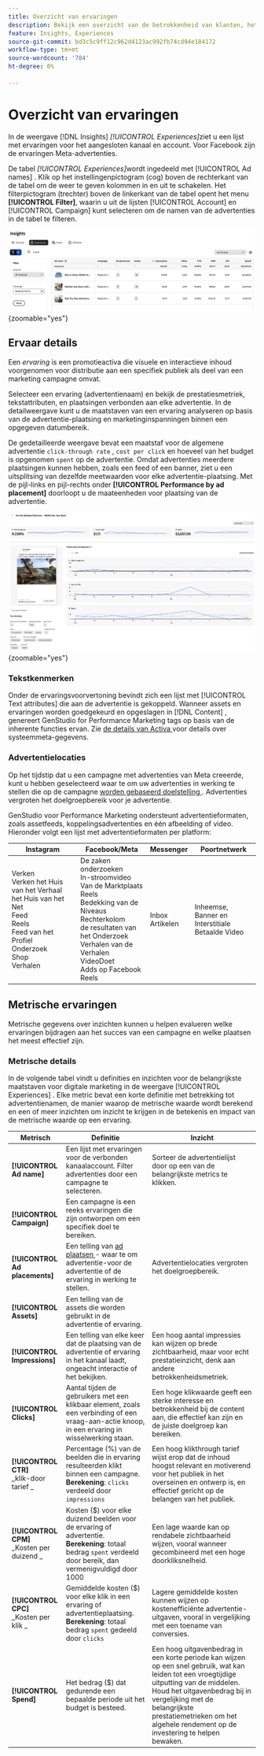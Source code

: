 ```yaml
---
title: Overzicht van ervaringen
description: Bekijk een overzicht van de betrokkenheid van klanten, het budget en de uitgaven voor ervaringen en plaatsingsprestaties in Adobe GenStudio for Performance Marketing.
feature: Insights, Experiences
source-git-commit: bd3c5c9ff12c962d4123ac992fb74cd94e184172
workflow-type: tm+mt
source-wordcount: '784'
ht-degree: 0%

---
```


# Overzicht van ervaringen

In de weergave [!DNL Insights] _[!UICONTROL Experiences]_&#x200B;ziet u een lijst met ervaringen voor het aangesloten kanaal en account. Voor Facebook zijn de ervaringen Meta-advertenties.

De tabel _[!UICONTROL Experiences]_&#x200B;wordt ingedeeld met [!UICONTROL Ad names] . Klik op het instellingenpictogram (cog) boven de rechterkant van de tabel om de weer te geven kolommen in en uit te schakelen. Het filterpictogram (trechter) boven de linkerkant van de tabel opent het menu **[!UICONTROL Filter]**, waarin u uit de lijsten [!UICONTROL Account] en [!UICONTROL Campaign] kunt selecteren om de namen van de advertenties in de tabel te filteren.

![ de filter en lijst van Ervaringen ](/help/assets/insights-experiences-filter.png){zoomable="yes"}

## Ervaar details

Een _ervaring_ is een promotieactiva die visuele en interactieve inhoud voorgenomen voor distributie aan een specifiek publiek als deel van een marketing campagne omvat.

Selecteer een ervaring (advertentienaam) en bekijk de prestatiesmetriek, tekstattributen, en plaatsingen verbonden aan elke advertentie. In de detailweergave kunt u de maatstaven van een ervaring analyseren op basis van de advertentie-plaatsing en marketinginspanningen binnen een opgegeven datumbereik.

De gedetailleerde weergave bevat een maatstaf voor de algemene advertentie `click-through rate` , `cost per click` en hoeveel van het budget is opgenomen `spent` op de advertentie. Omdat advertenties meerdere plaatsingen kunnen hebben, zoals een feed of een banner, ziet u een uitsplitsing van dezelfde meetwaarden voor elke advertentie-plaatsing. Met de pijl-links en pijl-rechts onder **[!UICONTROL Performance by ad placement]** doorloopt u de maateenheden voor plaatsing van de advertentie.

![ voeg details met metriek en advertentiepunten toe ](/help/assets/insights-experience-details.png){zoomable="yes"}

### Tekstkenmerken

Onder de ervaringsvoorvertoning bevindt zich een lijst met [!UICONTROL Text attributes] die aan de advertentie is gekoppeld. Wanneer assets en ervaringen worden goedgekeurd en opgeslagen in [!DNL Content] , genereert GenStudio for Performance Marketing tags op basis van de inherente functies ervan. Zie [ de details van Activa ](../content/asset-details.md#system-metadata) voor details over systeemmeta-gegevens.

### Advertentielocaties

Op het tijdstip dat u een campagne met advertenties van Meta creeerde, kunt u hebben geselecteerd waar te om uw advertenties in werking te stellen die op de campagne [ worden gebaseerd doelstelling ](channels.md#objectives). Advertenties vergroten het doelgroepbereik voor je advertentie.

GenStudio voor Performance Marketing ondersteunt advertentieformaten, zoals assetfeeds, koppelingsadvertenties en één afbeelding of video. Hieronder volgt een lijst met advertentieformaten per platform:

| Instagram | Facebook/Meta | Messenger | Poortnetwerk |
| ------------ | ---------------- | ------------ | ---------------- |
| Verken <br> Verken het Huis van het Verhaal het Huis van het Net <br> Feed <br> Reels <br> Feed van het Profiel <br> Onderzoek <br> Shop <br> Verhalen<br> | De zaken onderzoeken <br> In-stroomvideo <br> Van de Marktplaats <br> Reels <br> Bedekking van de Niveaus <br> Rechterkolom <br> de resultaten van het Onderzoek <br> Verhalen van de Verhalen <br> VideoDoet <br> Adds op Facebook Reels<br> | Inbox <br> Artikelen | Inheemse, Banner en Interstitiale <br> Betaalde Video |

## Metrische ervaringen

Metrische gegevens over inzichten kunnen u helpen evalueren welke ervaringen bijdragen aan het succes van een campagne en welke plaatsen het meest effectief zijn.

<!-- For example, -->

### Metrische details

In de volgende tabel vindt u definities en inzichten voor de belangrijkste maatstaven voor digitale marketing in de weergave [!UICONTROL Experiences] . Elke metric bevat een korte definitie met betrekking tot advertentienamen, de manier waarop de metrische waarde wordt berekend en een of meer inzichten om inzicht te krijgen in de betekenis en impact van de metrische waarde op een ervaring.

| Metrisch | Definitie | Inzicht |
| ---------------------- | ----------------------------- | -------------------------------- |
| **[!UICONTROL Ad name]** | Een lijst met ervaringen voor de verbonden kanaalaccount. Filter advertenties door een campagne te selecteren. | Sorteer de advertentielijst door op een van de belangrijkste metrics te klikken. |
| **[!UICONTROL Campaign]** | Een campagne is een reeks ervaringen die zijn ontworpen om een specifiek doel te bereiken. | |
| **[!UICONTROL Ad placements]** | Een telling van [ ad plaatsen ](#ad-placements) - waar te om advertentie-voor de advertentie of de ervaring in werking te stellen. | Advertentielocaties vergroten het doelgroepbereik. |
| **[!UICONTROL Assets]** | Een telling van de assets die worden gebruikt in de advertentie of ervaring. | |
| **[!UICONTROL Impressions]** | Een telling van elke keer dat de plaatsing van de advertentie of ervaring in het kanaal laadt, ongeacht interactie of het bekijken. | Een hoog aantal impressies kan wijzen op brede zichtbaarheid, maar voor echt prestatieinzicht, denk aan andere betrokkenheidsmetriek. |
| **[!UICONTROL Clicks]** | Aantal tijden de gebruikers met een klikbaar element, zoals een verbinding of een vraag-aan-actie knoop, in een ervaring in wisselwerking staan. | Een hoge klikwaarde geeft een sterke interesse en betrokkenheid bij de content aan, die effectief kan zijn en de juiste doelgroep kan bereiken. |
| **[!UICONTROL CTR]**<br>_klik-door tarief _ | Percentage (%) van de beelden die in ervaring resulteerden klikt binnen een campagne.<br>**Berekening**: `clicks` verdeeld door `impressions` | Een hoog klikthrough tarief wijst erop dat de inhoud hoogst relevant en motiverend voor het publiek in het overseinen en ontwerp is, en effectief gericht op de belangen van het publiek. |
| **[!UICONTROL CPM]**<br>_Kosten per duizend _ | Kosten ($) voor elke duizend beelden voor de ervaring of advertentie.<br>**Berekening**: totaal bedrag `spent` verdeeld door bereik, dan vermenigvuldigd door 1000 | Een lage waarde kan op rendabele zichtbaarheid wijzen, vooral wanneer gecombineerd met een hoge doorkliksnelheid. |
| **[!UICONTROL CPC]**<br>_Kosten per klik _ | Gemiddelde kosten ($) voor elke klik in een ervaring of advertentieplaatsing.<br>**Berekening**: totaal bedrag `spent` gedeeld door `clicks` | Lagere gemiddelde kosten kunnen wijzen op kostenefficiënte advertentie-uitgaven, vooral in vergelijking met een toename van conversies. |
| **[!UICONTROL Spend]** | Het bedrag ($) dat gedurende een bepaalde periode uit het budget is besteed. | Een hoog uitgavenbedrag in een korte periode kan wijzen op een snel gebruik, wat kan leiden tot een vroegtijdige uitputting van de middelen. Houd het uitgavenbedrag bij in vergelijking met de belangrijkste prestatiemetrieken om het algehele rendement op de investering te helpen bewaken. |
